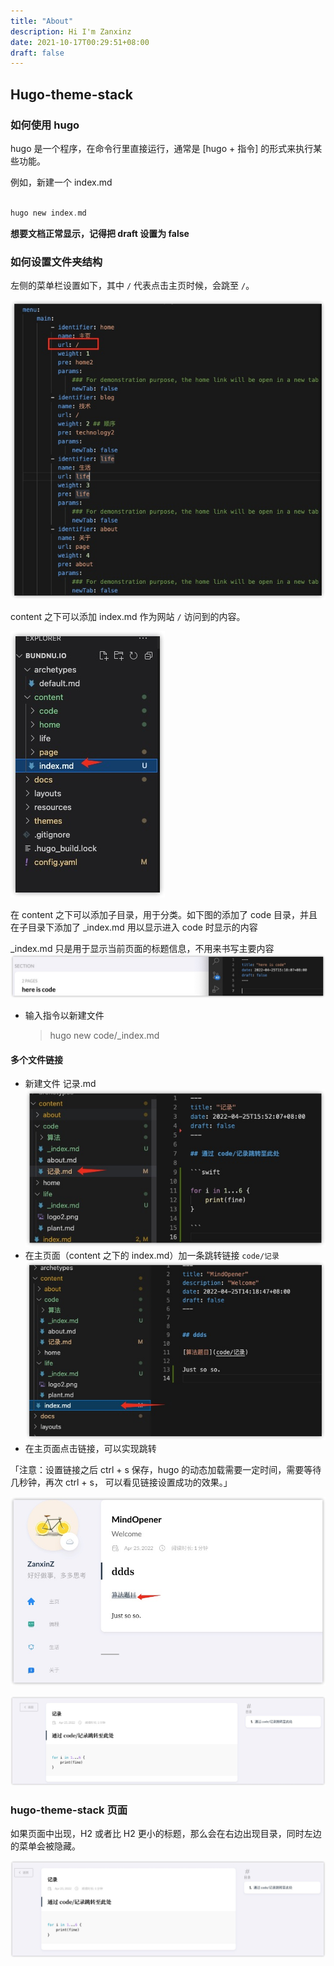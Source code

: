 ```yaml
---
title: "About"
description: Hi I'm Zanxinz
date: 2021-10-17T00:29:51+08:00
draft: false
---
```



## Hugo-theme-stack

### 如何使用 hugo

hugo 是一个程序，在命令行里直接运行，通常是 [hugo + 指令] 的形式来执行某些功能。

例如，新建一个 index.md

```c

hugo new index.md

```

**想要文档正常显示，记得把 draft 设置为 false**

### 如何设置文件夹结构

左侧的菜单栏设置如下，其中 `/` 代表点击主页时候，会跳至 `/`。

![menu](about/menu.jpg)

content 之下可以添加 index.md 作为网站 `/` 访问到的内容。

![index.md](about/indexmd.jpg)

在 content 之下可以添加子目录，用于分类。如下图的添加了 code 目录，并且在子目录下添加了 _index.md 用以显示进入 code 时显示的内容

_index.md 只是用于显示当前页面的标题信息，不用来书写主要内容
![_index 用于描述当前 section ](about/_indexUse.jpg)

- 输入指令以新建文件
    > hugo new code/_index.md

#### 多个文件链接

- 新建文件 记录.md
    ![记录.md](about/记录md.jpg)
- 在主页面（content 之下的 index.md）加一条跳转链接 `code/记录`
    ![设置 link](about/link记录.jpg)
- 在主页面点击链接，可以实现跳转
  
「注意：设置链接之后 ctrl + s 保存，hugo 的动态加载需要一定时间，需要等待几秒钟，再次 ctrl + s， 可以看见链接设置成功的效果。」

![页面链接](about/link.jpg)

![记录](about/记录.jpg)

### hugo-theme-stack 页面

如果页面中出现，H2 或者比 H2 更小的标题，那么会在右边出现目录，同时左边的菜单会被隐藏。

![页面变为阅读模式](about/H2.jpg)
